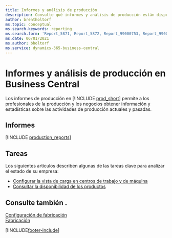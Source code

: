 ```yaml
---
title: Informes y análisis de producción
description: Consulte qué informes y análisis de producción están disponibles en la versión estándar de Business Central para que pueda realizar un seguimiento de su negocio.
author: brentholtorf
ms.topic: conceptual
ms.search.keywords: reporting
ms.search.form: 'Report_5871, Report_5872, Report_99000753, Report_99000756, Report_99000757, Report_99000758, Report_99000791, Report_99000780, Report_99000783, Report_99000784, Report_99000788, Report_99000767'
ms.date: 06/01/2021
ms.author: bholtorf
ms.service: dynamics-365-business-central
---
```

# Informes y análisis de producción en Business Central

Los informes de producción en [!INCLUDE [prod_short](includes/prod_short.md)] permite a los profesionales de la producción y los negocios obtener información y estadísticas sobre las actividades de producción actuales y pasadas.  

## Informes
[!INCLUDE [production_reports](includes/production-reports-include.md)]

## Tareas

Los siguientes artículos describen algunas de las tareas clave para analizar el estado de su empresa:

* [Configurar la vista de carga en centros de trabajo y de máquina](production-how-to-view-the-load-on-work-centers.md)  
* [Consultar la disponibilidad de los productos](inventory-how-availability-overview.md)

## Consulte también .

[Configuración de fabricación](production-configure-production-processes.md)  
[Fabricación](production-manage-manufacturing.md)  

[!INCLUDE[footer-include](includes/footer-banner.md)]
